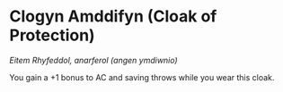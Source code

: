 # Clogyn Amddifyn (Cloak of Protection)

*Eitem Rhyfeddol, anarferol (angen ymdiwnio)*

You gain a +1 bonus to AC and saving throws while you wear this cloak.